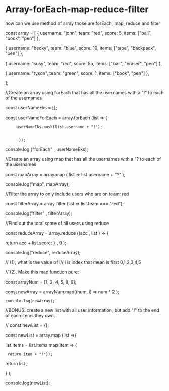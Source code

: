 # Array-forEach-map-reduce-filter
how can we use method of array those are forEach, map, reduce and filter


const array = [
  {
    username: "john",
    team: "red",
    score: 5,
    items: ["ball", "book", "pen"]
  },
  
  
  {
    username: "becky",
    team: "blue",
    score: 10,
    items: ["tape", "backpack", "pen"]
  },
  
  
  {
    username: "susy",
    team: "red",
    score: 55,
    items: ["ball", "eraser", "pen"]
  },
  
  
  {
    username: "tyson",
    team: "green",
    score: 1,
    items: ["book", "pen"]
  },
  
  
];


//Create an array using forEach that has all the usernames with a "!" to each of the usernames


const userNameEks = [];



const userNameForEach = array.forEach (list  => {


         userNameEks.push(list.username + "!");
	 
	 
          });
  console.log ("forEach" , userNameEks);
  
  
  
//Create an array using map that has all the usernames with a "? to each of the usernames


const mapArray = array.map ( list =>  list.username + "?" );


  console.log("map", mapArray);


//Filter the array to only include users who are on team: red


const filterArray = array.filter (list => list.team === "red");


  console.log("filter" , filterArray);
  
  
//Find out the total score of all users using reduce


const reduceArray = array.reduce ((acc , list ) => {


  return acc + list.score;
} , 0 );


  console.log("reduce", reduceArray);
  
  
// (1), what is the value of i// i is index that mean is first 0,1,2,3,4,5


// (2), Make this map function pure:


const arrayNum = [1, 2, 4, 5, 8, 9];


const newArray = arrayNum.map((num, i) => num * 2 );


	console.log(newArray);

//BONUS: create a new list with all user information, but add "!" to the end of each items they own.


// const newList = {};


const newList = array.map (list  =>{


  list.items = list.items.map(item => {
  
  
     return item + "!"});
  return list ;
  
  
  
} );


  console.log(newList);
  
  
